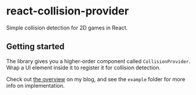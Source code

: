 # react-collision-provider
Simple collision detection for 2D games in React.

## Getting started

The library gives you a higher-order component called `CollisionProvider`. Wrap a UI element inside it to register it for collision detection.

Check out [the overview](http://codyromano.com/simple-collision-detection-in-react/) on my blog, and see the `example` folder for more info on implementation.
